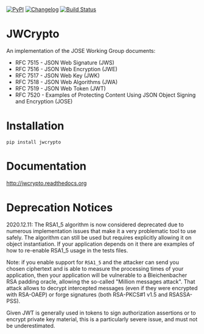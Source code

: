 [![PyPI](https://img.shields.io/pypi/v/jwcrypto.svg)](https://pypi.org/project/jwcrypto/)
[![Changelog](https://img.shields.io/github/v/release/latchset/jwcrypto?label=changelog)](https://github.com/latchset/jwcrypto/releases)
[![Build Status](https://travis-ci.org/latchset/jwcrypto.svg?branch=master)](https://travis-ci.org/latchset/jwcrypto)

JWCrypto
========

An implementation of the JOSE Working Group documents:
- RFC 7515 - JSON Web Signature (JWS)
- RFC 7516 - JSON Web Encryption (JWE)
- RFC 7517 - JSON Web Key (JWK)
- RFC 7518 - JSON Web Algorithms (JWA)
- RFC 7519 - JSON Web Token (JWT)
- RFC 7520 - Examples of Protecting Content Using JSON Object Signing and
  Encryption (JOSE)

Installation
============

    pip install jwcrypto

Documentation
=============

http://jwcrypto.readthedocs.org

Deprecation Notices
===================

2020.12.11: The RSA1_5 algorithm is now considered deprecated due to numerous
implementation issues that make it a very problematic tool to use safely.
The algorithm can still be used but requires explicitly allowing it on object
instantiation. If your application depends on it there are examples of how to
re-enable RSA1_5 usage in the tests files.

Note: if you enable support for `RSA1_5` and the attacker can send you chosen
ciphertext and is able to measure the processing times of your application,
then your application will be vulnerable to a Bleichenbacher RSA padding
oracle, allowing the so-called "Million messages attack". That attack allows
to decrypt intercepted messages (even if they were encrypted with RSA-OAEP) or
forge signatures (both RSA-PKCS#1 v1.5 and RSASSA-PSS).

Given JWT is generally used in tokens to sign authorization assertions or to
encrypt private key material, this is a particularly severe issue, and must
not be underestimated.
